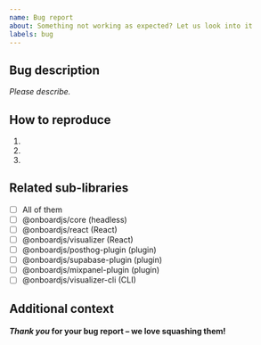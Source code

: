 ```yaml
---
name: Bug report
about: Something not working as expected? Let us look into it
labels: bug
---
```


## Bug description

_Please describe._

## How to reproduce

1.
2.
3.

## Related sub-libraries

- [ ] All of them
- [ ] @onboardjs/core (headless)
- [ ] @onboardjs/react (React)
- [ ] @onboardjs/visualizer (React)
- [ ] @onboardjs/posthog-plugin (plugin)
- [ ] @onboardjs/supabase-plugin (plugin)
- [ ] @onboardjs/mixpanel-plugin (plugin)
- [ ] @onboardjs/visualizer-cli (CLI)

## Additional context

#### _Thank you_ for your bug report – we love squashing them!
